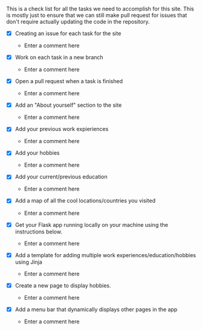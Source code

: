 This is a check list for all the tasks we need to accomplish for this site.
This is mostly just to ensure that we can still make pull request for issues that don't require actually updating the code in the repository.

-[x] Creating an issue for each task for the site
     - Enter a comment here <br/>
-[x] Work on each task in a new branch
     - Enter a comment here <br/>
     
-[x] Open a pull request when a task is finished
     - Enter a comment here <br/>
-[x] Add an "About yourself" section to the site
     - Enter a comment here <br/>
-[x] Add your previous work expieriences
     - Enter a comment here <br/>
-[x] Add your hobbies
     - Enter a comment here <br/>
-[x] Add your current/previous education
     - Enter a comment here <br/>
-[x] Add a map of all the cool locations/countries you visited
     - Enter a comment here <br/>
-[x] Get your Flask app running locally on your machine using the instructions below.
     - Enter a comment here <br/>
-[x] Add a template for adding multiple work experiences/education/hobbies using Jinja
     - Enter a comment here <br/>
-[x] Create a new page to display hobbies.
     - Enter a comment here <br/>
-[x] Add a menu bar that dynamically displays other pages in the app
     - Enter a comment here <br/>
 
